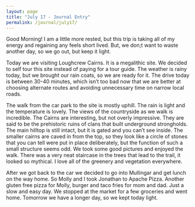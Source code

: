 ```yaml
---
layout: page
title: "July 17 - Journal Entry"
permalink: /journal/july17/
---
```


Good Morning! I am a little more rested, but this trip is taking all of my energy and regaining any feels short lived. But, we don;t want to waste another day, so we go out, but keep it light. 

Today we are visiting Loughcrew Cairns. It is a megalithic site. We decided to self tour this site instead of paying for a tour guide. The weather is rainy today, but we brought our rain coats, so we are ready for it. The drive today is between 30-40 minutes, which isn’t too bad now that we are better at choosing alternate routes and avoiding unnecessary time on narrow local roads.

The walk from the car park to the site is mostly uphill. The rain is light and the temperature is lovely. The views of the countryside as we walk is incredible. The Cairns are interesting, but not overly impressive. They are said to be the prehistoric ruins of clans that built underground strongholds. The main hilltop is still intact, but it is gated and you can’t see inside. The smaller cairns are caved in from the top, so they look like a circle of stones that you can tell were put in place deliberately, but the function of such a small structure seems odd. We took some good pictures and enjoyed the walk. There was a very neat staircase in the trees that lead to the trail, it looked so mythical. I love all of the greenery and vegetation everywhere. 

After we got back to the car we decided to go into Mullingar and get lunch on the way home. So Molly and I took Jonathan to Apache Pizza. Another gluten free pizza for Molly, burger and taco fries for mom and dad. Just a slow and easy day. We stopped at the market for a few groceries and went home. Tomorrow we have a longer day, so we kept today light. 
